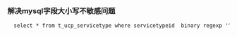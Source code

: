 ### 解决mysql字段大小写不敏感问题
```xml
  select * from t_ucp_servicetype where servicetypeid  binary regexp '^[A-Z]'
